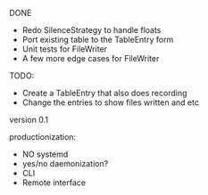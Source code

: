DONE

* Redo SilenceStrategy to handle floats
* Port existing table to the TableEntry form
* Unit tests for FileWriter
* A few more edge cases for FileWriter

TODO:

* Create a TableEntry that also does recording
* Change the entries to show files written and etc

version 0.1

productionization:
* NO systemd
* yes/no daemonization?
* CLI
* Remote interface
